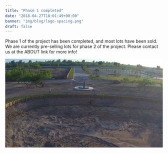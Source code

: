 ```yaml
---
title: "Phase 1 completed"
date: "2018-04-27T18:01:49+00:00"
banner: "img/blog/logo-spacing.png"
draft: false
---
```

Phase 1 of the project has been completed, and most lots have been sold. We are currently pre-selling lots for phase 2 of the project. Please contact us at the ABOUT link for more info!

  
![](/static/img/works.png)